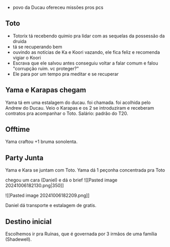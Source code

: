- povo da Ducau ofereceu missões pros pcs

## Toto
- Totorix tá recebendo quimio pra lidar com as sequelas da possessão da druida
- tá se recuperando bem
- ouvindo as notícias de Ka e Koori vazando, ele fica feliz e recomenda vigiar o Koori
- Escrava que ele salvou antes conseguiu voltar a falar comum e falou "corrupção ruim. vc proteger?"
- Ele para por um tempo pra meditar e se recuperar

## Yama e Karapas chegam
Yama tá em uma estalagem do ducau. foi chamada. foi acolhida pelo Andrew do Ducau. Veio o Karapas e os 2 se introduziram e receberam contratos pra acompanhar o Toto. Salário: padrão do T20.

## Offtime
Yama craftou +1 bruma sonolenta.

## Party Junta
Yama e Kara se juntam com Toto. Yama dá 1 peçonha concentrada pra Toto

chegou um cara (Daniel) e dá o brief
![[Pasted image 20241006182130.png|350]]

![[Pasted image 20241006182209.png]]


Daniel dá transporte e estalagem de gratis.

## Destino inicial
Escolhemos ir pra Ruínas, que é governada por 3 irmãos de uma família (Shadewell).
